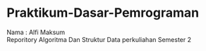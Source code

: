 # Praktikum-Dasar-Pemrograman

Nama : Alfi Maksum <br>
Reporitory Algoritma Dan Struktur Data perkuliahan Semester 2